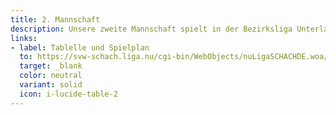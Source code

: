 ```yaml
---
title: 2. Mannschaft
description: Unsere zweite Mannschaft spielt in der Bezirksliga Unterland Nord und zeichnet sich durch eine sehr homogene Spielstärke aus. Gleichzeitig haben wir hier eine bunte Mischung aus jung und alt.
links:
- label: Tablelle und Spielplan
  to: https://svw-schach.liga.nu/cgi-bin/WebObjects/nuLigaSCHACHDE.woa/wa/groupPage?championship=Unterland+25%2F26&group=4170
  target: _blank
  color: neutral
  variant: solid
  icon: i-lucide-table-2
---
```

